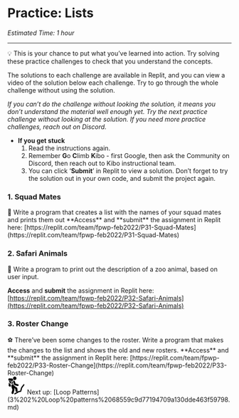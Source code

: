 # Practice: Lists

*Estimated Time: 1 hour*

---

<aside>
💡 This is your chance to put what you’ve learned into action. Try solving these practice challenges to check that you understand the concepts.

The solutions to each challenge are available in Replit, and you can view a video of the solution below each challenge. Try to go through the whole challenge without using the solution.

*If you can’t do the challenge without looking the solution, it means you don’t understand the material well enough yet. Try the next practice challenge without looking at the solution. If you need more practice challenges, reach out on Discord.*

- **If you get stuck**
    1. Read the instructions again.
    2. Remember **G**o **C**limb **K**ibo - first Google, then ask the Community on Discord, then reach out to Kibo instructional team.
    3. You can click ‘**Submit**’ in Replit to view a solution. Don’t forget to try the solution out in your own code, and submit the project again.
</aside>

### 1. Squad Mates

<aside>
👥 Write a program that creates a list with the names of your squad mates and prints them out
**Access** and **submit** the assignment in Replit here: [https://replit.com/team/fpwp-feb2022/P31-Squad-Mates](https://replit.com/team/fpwp-feb2022/P31-Squad-Mates)

</aside>

### 2. Safari Animals

<aside>
🦁 Write a program to print out the description of a zoo animal, based on user input.

**Access** and **submit** the assignment in Replit here: [https://replit.com/team/fpwp-feb2022/P32-Safari-Animals](https://replit.com/team/fpwp-feb2022/P32-Safari-Animals)

</aside>

### 3. Roster Change

<aside>
⚽ There’ve been some changes to the roster. Write a program that makes the changes to the list and shows the old and new rosters.
**Access** and **submit** the assignment in Replit here: [https://replit.com/team/fpwp-feb2022/P33-Roster-Change](https://replit.com/team/fpwp-feb2022/P33-Roster-Change)

</aside>

<aside>
<img src="../man-in-hike.png" alt="../man-in-hike.png" width="40px" /> Next up: [Loop Patterns](3%202%20Loop%20patterns%2068559c9d77194709a130dde463f59798.md)

</aside>